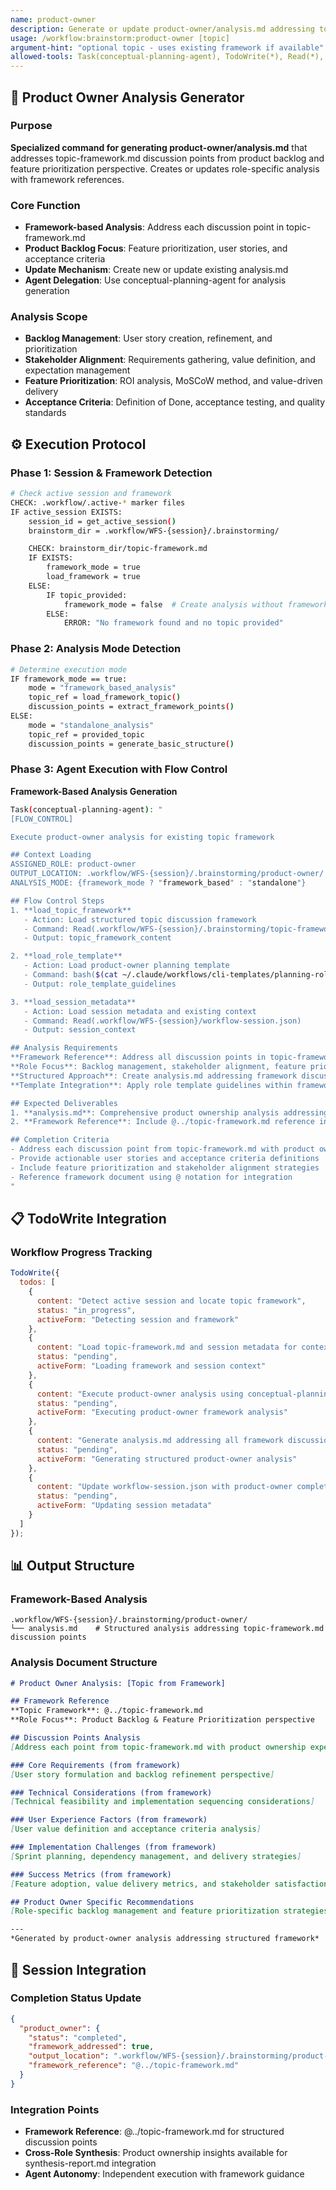 ```yaml
---
name: product-owner
description: Generate or update product-owner/analysis.md addressing topic-framework discussion points
usage: /workflow:brainstorm:product-owner [topic]
argument-hint: "optional topic - uses existing framework if available"
allowed-tools: Task(conceptual-planning-agent), TodoWrite(*), Read(*), Write(*)
---
```


## 🎯 **Product Owner Analysis Generator**

### Purpose
**Specialized command for generating product-owner/analysis.md** that addresses topic-framework.md discussion points from product backlog and feature prioritization perspective. Creates or updates role-specific analysis with framework references.

### Core Function
- **Framework-based Analysis**: Address each discussion point in topic-framework.md
- **Product Backlog Focus**: Feature prioritization, user stories, and acceptance criteria
- **Update Mechanism**: Create new or update existing analysis.md
- **Agent Delegation**: Use conceptual-planning-agent for analysis generation

### Analysis Scope
- **Backlog Management**: User story creation, refinement, and prioritization
- **Stakeholder Alignment**: Requirements gathering, value definition, and expectation management
- **Feature Prioritization**: ROI analysis, MoSCoW method, and value-driven delivery
- **Acceptance Criteria**: Definition of Done, acceptance testing, and quality standards

## ⚙️ **Execution Protocol**

### Phase 1: Session & Framework Detection
```bash
# Check active session and framework
CHECK: .workflow/.active-* marker files
IF active_session EXISTS:
    session_id = get_active_session()
    brainstorm_dir = .workflow/WFS-{session}/.brainstorming/

    CHECK: brainstorm_dir/topic-framework.md
    IF EXISTS:
        framework_mode = true
        load_framework = true
    ELSE:
        IF topic_provided:
            framework_mode = false  # Create analysis without framework
        ELSE:
            ERROR: "No framework found and no topic provided"
```

### Phase 2: Analysis Mode Detection
```bash
# Determine execution mode
IF framework_mode == true:
    mode = "framework_based_analysis"
    topic_ref = load_framework_topic()
    discussion_points = extract_framework_points()
ELSE:
    mode = "standalone_analysis"
    topic_ref = provided_topic
    discussion_points = generate_basic_structure()
```

### Phase 3: Agent Execution with Flow Control
**Framework-Based Analysis Generation**

```bash
Task(conceptual-planning-agent): "
[FLOW_CONTROL]

Execute product-owner analysis for existing topic framework

## Context Loading
ASSIGNED_ROLE: product-owner
OUTPUT_LOCATION: .workflow/WFS-{session}/.brainstorming/product-owner/
ANALYSIS_MODE: {framework_mode ? "framework_based" : "standalone"}

## Flow Control Steps
1. **load_topic_framework**
   - Action: Load structured topic discussion framework
   - Command: Read(.workflow/WFS-{session}/.brainstorming/topic-framework.md)
   - Output: topic_framework_content

2. **load_role_template**
   - Action: Load product-owner planning template
   - Command: bash($(cat ~/.claude/workflows/cli-templates/planning-roles/product-owner.md))
   - Output: role_template_guidelines

3. **load_session_metadata**
   - Action: Load session metadata and existing context
   - Command: Read(.workflow/WFS-{session}/workflow-session.json)
   - Output: session_context

## Analysis Requirements
**Framework Reference**: Address all discussion points in topic-framework.md from product backlog and feature prioritization perspective
**Role Focus**: Backlog management, stakeholder alignment, feature prioritization, acceptance criteria
**Structured Approach**: Create analysis.md addressing framework discussion points
**Template Integration**: Apply role template guidelines within framework structure

## Expected Deliverables
1. **analysis.md**: Comprehensive product ownership analysis addressing all framework discussion points
2. **Framework Reference**: Include @../topic-framework.md reference in analysis

## Completion Criteria
- Address each discussion point from topic-framework.md with product ownership expertise
- Provide actionable user stories and acceptance criteria definitions
- Include feature prioritization and stakeholder alignment strategies
- Reference framework document using @ notation for integration
"
```

## 📋 **TodoWrite Integration**

### Workflow Progress Tracking
```javascript
TodoWrite({
  todos: [
    {
      content: "Detect active session and locate topic framework",
      status: "in_progress",
      activeForm: "Detecting session and framework"
    },
    {
      content: "Load topic-framework.md and session metadata for context",
      status: "pending",
      activeForm: "Loading framework and session context"
    },
    {
      content: "Execute product-owner analysis using conceptual-planning-agent with FLOW_CONTROL",
      status: "pending",
      activeForm: "Executing product-owner framework analysis"
    },
    {
      content: "Generate analysis.md addressing all framework discussion points",
      status: "pending",
      activeForm: "Generating structured product-owner analysis"
    },
    {
      content: "Update workflow-session.json with product-owner completion status",
      status: "pending",
      activeForm: "Updating session metadata"
    }
  ]
});
```

## 📊 **Output Structure**

### Framework-Based Analysis
```
.workflow/WFS-{session}/.brainstorming/product-owner/
└── analysis.md    # Structured analysis addressing topic-framework.md discussion points
```

### Analysis Document Structure
```markdown
# Product Owner Analysis: [Topic from Framework]

## Framework Reference
**Topic Framework**: @../topic-framework.md
**Role Focus**: Product Backlog & Feature Prioritization perspective

## Discussion Points Analysis
[Address each point from topic-framework.md with product ownership expertise]

### Core Requirements (from framework)
[User story formulation and backlog refinement perspective]

### Technical Considerations (from framework)
[Technical feasibility and implementation sequencing considerations]

### User Experience Factors (from framework)
[User value definition and acceptance criteria analysis]

### Implementation Challenges (from framework)
[Sprint planning, dependency management, and delivery strategies]

### Success Metrics (from framework)
[Feature adoption, value delivery metrics, and stakeholder satisfaction indicators]

## Product Owner Specific Recommendations
[Role-specific backlog management and feature prioritization strategies]

---
*Generated by product-owner analysis addressing structured framework*
```

## 🔄 **Session Integration**

### Completion Status Update
```json
{
  "product_owner": {
    "status": "completed",
    "framework_addressed": true,
    "output_location": ".workflow/WFS-{session}/.brainstorming/product-owner/analysis.md",
    "framework_reference": "@../topic-framework.md"
  }
}
```

### Integration Points
- **Framework Reference**: @../topic-framework.md for structured discussion points
- **Cross-Role Synthesis**: Product ownership insights available for synthesis-report.md integration
- **Agent Autonomy**: Independent execution with framework guidance
